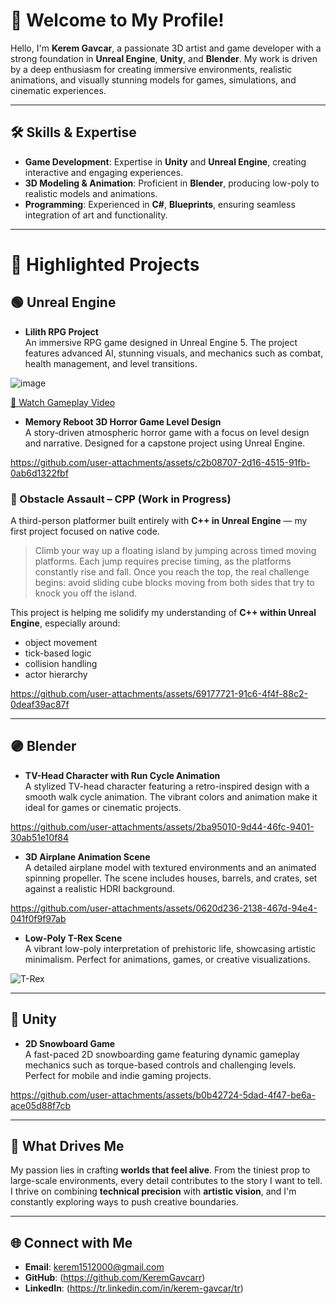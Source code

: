 # 👋 Welcome to My Profile!

Hello, I'm **Kerem Gavcar**, a passionate 3D artist and game developer with a strong foundation in **Unreal Engine**, **Unity**, and **Blender**. My work is driven by a deep enthusiasm for creating immersive environments, realistic animations, and visually stunning models for games, simulations, and cinematic experiences.

---

## 🛠 Skills & Expertise
- **Game Development**: Expertise in **Unity** and **Unreal Engine**, creating interactive and engaging experiences.
- **3D Modeling & Animation**: Proficient in **Blender**, producing low-poly to realistic models and animations.
- **Programming**: Experienced in **C#**, **Blueprints**, ensuring seamless integration of art and functionality.

---

# 🚀 Highlighted Projects

## 🟢 Unreal Engine
- **Lilith RPG Project**  
  An immersive RPG game designed in Unreal Engine 5. The project features advanced AI, stunning visuals, and mechanics such as combat, health management, and level transitions.  

![image](https://github.com/user-attachments/assets/ef766c3a-ebe1-42fb-839d-f2f2a525ab5f)

[🎥 Watch Gameplay Video](https://youtu.be/FgiQLnGe0vU)

- **Memory Reboot 3D Horror Game Level Design**  
  A story-driven atmospheric horror game with a focus on level design and narrative. Designed for a capstone project using Unreal Engine.  

https://github.com/user-attachments/assets/c2b08707-2d16-4515-91fb-0ab6d1322fbf

### 🔨 Obstacle Assault – CPP (Work in Progress)

A third-person platformer built entirely with **C++ in Unreal Engine** — my first project focused on native code.

> Climb your way up a floating island by jumping across timed moving platforms. Each jump requires precise timing, as the platforms constantly rise and fall. Once you reach the top, the real challenge begins: avoid sliding cube blocks moving from both sides that try to knock you off the island.

This project is helping me solidify my understanding of **C++ within Unreal Engine**, especially around:
- object movement
- tick-based logic
- collision handling
- actor hierarchy

https://github.com/user-attachments/assets/69177721-91c6-4f4f-88c2-0deaf39ac87f






---

## 🟣 Blender
- **TV-Head Character with Run Cycle Animation**  
  A stylized TV-head character featuring a retro-inspired design with a smooth walk cycle animation. The vibrant colors and animation make it ideal for games or cinematic projects.  

https://github.com/user-attachments/assets/2ba95010-9d44-46fc-9401-30ab51e10f84

- **3D Airplane Animation Scene**  
  A detailed airplane model with textured environments and an animated spinning propeller. The scene includes houses, barrels, and crates, set against a realistic HDRI background.

https://github.com/user-attachments/assets/0620d236-2138-467d-94e4-041f0f9f97ab

- **Low-Poly T-Rex Scene**  
  A vibrant low-poly interpretation of prehistoric life, showcasing artistic minimalism. Perfect for animations, games, or creative visualizations.  

![T-Rex](https://github.com/user-attachments/assets/da9bff5d-88ca-4ff5-9cba-ccc3c8ce3721)

---

## 🔵 Unity
- **2D Snowboard Game**  
  A fast-paced 2D snowboarding game featuring dynamic gameplay mechanics such as torque-based controls and challenging levels. Perfect for mobile and indie gaming projects.  

https://github.com/user-attachments/assets/b0b42724-5dad-4f47-be6a-ace05d88f7cb

---

## 🌟 What Drives Me
My passion lies in crafting **worlds that feel alive**. From the tiniest prop to large-scale environments, every detail contributes to the story I want to tell. I thrive on combining **technical precision** with **artistic vision**, and I'm constantly exploring ways to push creative boundaries.

---

## 🌐 Connect with Me
- **Email**: kerem1512000@gmail.com 
- **GitHub**: (https://github.com/KeremGavcarr)
- **LinkedIn**: (https://tr.linkedin.com/in/kerem-gavcar/tr)
